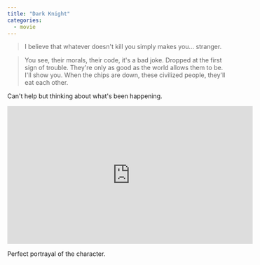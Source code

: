 ```yaml
---
title: "Dark Knight"
categories:
  - movie
---
```


> I believe that whatever doesn't kill you simply makes you... stranger.
> 


> You see, their morals, their code, it's a bad joke. Dropped at the first sign of trouble. 
> They're only as good as the world allows them to be. I'll show you. 
> When the chips are down, these civilized people, they'll eat each other.
> 

Can't help but thinking about what's been happening.


<iframe width="560" height="315" src="https://www.youtube.com/embed/vetKTtM7YyU" title="YouTube video player" frameborder="0" allow="accelerometer; autoplay; clipboard-write; encrypted-media; gyroscope; picture-in-picture" allowfullscreen></iframe>

Perfect portrayal of the character.
